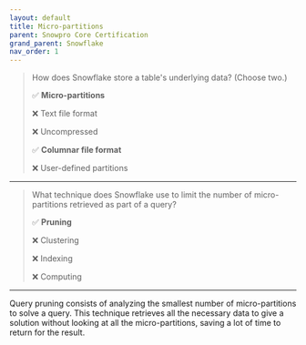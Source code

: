 ```yaml
---
layout: default
title: Micro-partitions
parent: Snowpro Core Certification
grand_parent: Snowflake
nav_order: 1
---
```


> How does Snowflake store a table's underlying data? (Choose two.)
>
> ✅ **Micro-partitions**
>
> ❌ Text file format
>
> ❌ Uncompressed
>
> ✅ **Columnar file format**
>
> ❌ User-defined partitions

***

> What technique does Snowflake use to limit the number of micro-partitions retrieved as part of a query?
>
> ✅ **Pruning**
>
> ❌ Clustering
>
> ❌ Indexing
>
> ❌ Computing

***

Query pruning consists of analyzing the smallest number of micro-partitions to solve a query. This technique retrieves all the necessary data to give a solution without looking at all the micro-partitions, saving a lot of time to return for the result.
